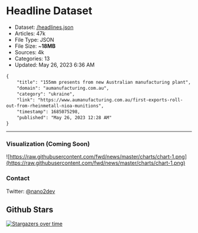 # Headline Dataset

- Dataset: [/headlines.json](https://raw.githubusercontent.com/fwd/news/master/headlines.json) 
- Articles: 47k
- File Type: JSON
- File Size: ~**18MB**
- Sources: 4k
- Categories: 13
- Updated: May 26, 2023 6:36 AM

```
{
    "title": "155mm presents from new Australian manufacturing plant",
    "domain": "aumanufacturing.com.au",
    "category": "ukraine",
    "link": "https://www.aumanufacturing.com.au/first-exports-roll-out-from-rheinmetall-nioa-munitions",
    "timestamp": 1685075298,
    "published": "May 26, 2023 12:28 AM"
}
```

---

### Visualization (Coming Soon)

![https://raw.githubusercontent.com/fwd/news/master/charts/chart-1.png](https://raw.githubusercontent.com/fwd/news/master/charts/chart-1.png)

### Contact 

Twitter: [@nano2dev](https://twitter.com/nano2dev)

## Github Stars

[![Stargazers over time](https://starchart.cc/fwd/news.svg)](https://starchart.cc/fwd/news)
